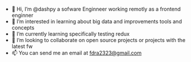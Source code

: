 - 👋 Hi, I’m @dashpy a sofware Enginneer working remotly as a frontend enginner
- 👀 I’m interested in learning about big data and improvements tools and concepts
- 🌱 I’m currently learning specifically testing redux 
- 💞️ I’m looking to collaborate on open source projects or projects with the latest fw
- 📫 You can send me an email at fdra2323@gmail.com

<!---
dashpy/dashpy is a ✨ special ✨ repository because its `README.md` (this file) appears on your GitHub profile.
You can click the Preview link to take a look at your changes.
--->
